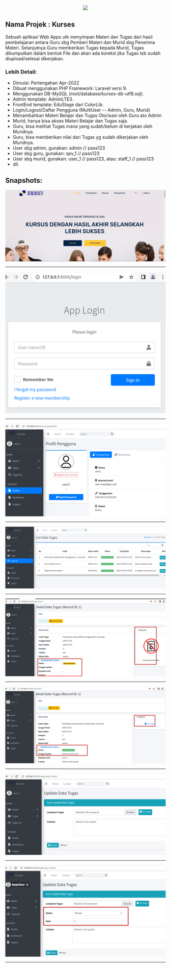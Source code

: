 <p align="center"><a href="https://laravel.com" target="_blank"><img src="https://raw.githubusercontent.com/laravel/art/master/logo-lockup/5%20SVG/2%20CMYK/1%20Full%20Color/laravel-logolockup-cmyk-red.svg" width="400"></a></p>

## Nama Projek : Kurses 

Sebuah aplikasi Web Apps utk menyimpan Materi dan Tugas dari hasil pembelajaran antara Guru sbg Pemberi Materi dan Murid sbg Penerima Materi. 
Selanjutnya Guru memberikan Tugas kepada Murid, Tugas dikumpulkan dalam bentuk File dan akan ada koreksi jika Tugas tsb sudah diupload/selesai dikerjakan.

### Lebih Detail:
- Dimulai: Pertengahan Apr-2022
- Dibuat menggunakan PHP Framework: Laravel versi 9.
- Menggunakan DB-MySQL (root/database/kurses-db-utf8.sql).
- Admin template: AdminLTE3.
- FrontEnd template: EduStage dari ColorLib.
- Login/Logout/Daftar Pengguna (MultiUser -- Admin, Guru, Murid)
- Menambahkan Materi Belajar dan Tugas Otorisasi oleh Guru ato Admin
- Murid, hanya bisa akses Materi Belajar dan Tugas saja.
- Guru, bisa melihat Tugas mana yang sudah/belum di kerjakan oleh Muridnya.
- Guru, bisa memberikan nilai dari Tugas yg sudah dikerjakan oleh Muridnya.
- User sbg admin, gunakan: admin // pass123
- User sbg guru, gunakan: spv_1 // pass123
- User sbg murid, gunakan: user_1 // pass123, atau: staff_1 // pass123
- dll.

## Snapshots:
![Frontpage](public/images/1-frontpage.png)
<hr>

!["Login page"](public/images/2-login.png)
<hr>

![User Profile](public/images/3-profile-login.png)
<hr>

![Murid--List Tugas](public/images/4-list-tugas-murid.png)
<hr>

![Murid--List Tugas 2](public/images/5-detail-tugas-murid-2.png)
<hr>

![Murid--Detail Tugas](public/images/5-detail-tugas-murid.png)
<hr>

![Murid--Update/Kerjain Tugas](public/images/6-update-tugas-murid.png)
<hr>

![Guru--Koreksi Tugas Murid](public/images/7-update-tugas-guru.png)
<hr>
